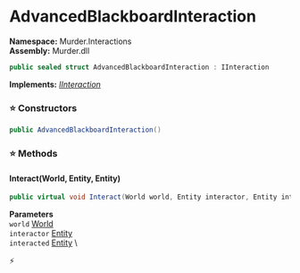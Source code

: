 # AdvancedBlackboardInteraction

**Namespace:** Murder.Interactions \
**Assembly:** Murder.dll

```csharp
public sealed struct AdvancedBlackboardInteraction : IInteraction
```

**Implements:** _[IInteraction](../../Bang/Interactions/IInteraction.html)_

### ⭐ Constructors
```csharp
public AdvancedBlackboardInteraction()
```

### ⭐ Methods
#### Interact(World, Entity, Entity)
```csharp
public virtual void Interact(World world, Entity interactor, Entity interacted)
```

**Parameters** \
`world` [World](../../Bang/World.html) \
`interactor` [Entity](../../Bang/Entities/Entity.html) \
`interacted` [Entity](../../Bang/Entities/Entity.html) \



⚡